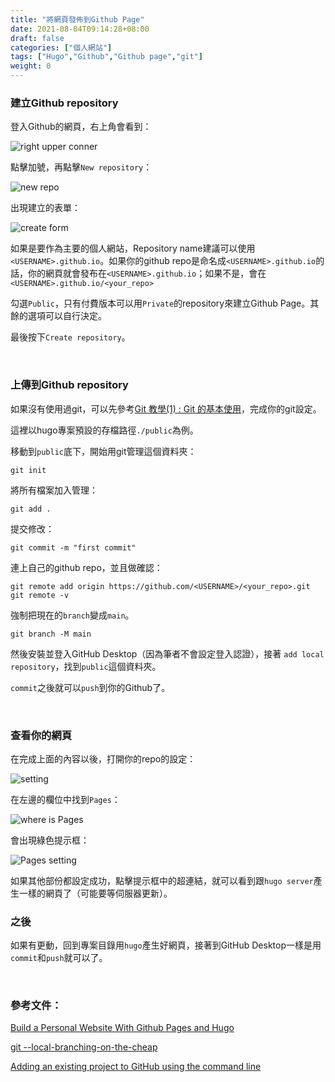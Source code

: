 ```yaml
---
title: "將網頁發佈到Github Page"
date: 2021-08-04T09:14:28+08:00
draft: false
categories: ["個人網站"]
tags: ["Hugo","Github","Github page","git"]
weight: 0
---
```


### 建立Github repository

登入Github的網頁，右上角會看到：

![right upper conner](/images/hugo_on_github_page/right_upper_conner.jpg)

點擊加號，再點擊`New repository`：

![new repo](/images/hugo_on_github_page/new_repo_button.jpg)

出現建立的表單：

![create form](/images/hugo_on_github_page/create_form.jpg)

如果是要作為主要的個人網站，Repository name建議可以使用`<USERNAME>.github.io`。如果你的github repo是命名成`<USERNAME>.github.io`的話，你的網頁就會發布在`<USERNAME>.github.io`；如果不是，會在`<USERNAME>.github.io/<your_repo>`

勾選`Public`，只有付費版本可以用`Private`的repository來建立Github Page。其餘的選項可以自行決定。

最後按下`Create repository`。

<br>

### 上傳到Github repository

如果沒有使用過git，可以先參考[Git 教學(1) : Git 的基本使用](http://gogojimmy.net/2012/01/17/how-to-use-git-1-git-basic/)，完成你的git設定。

這裡以hugo專案預設的存檔路徑`./public`為例。

移動到`public`底下，開始用git管理這個資料夾：

```
git init
```

將所有檔案加入管理：

```
git add .
```

提交修改：

```
git commit -m "first commit"
```

連上自己的github repo，並且做確認：

```
git remote add origin https://github.com/<USERNAME>/<your_repo>.git
git remote -v
```

強制把現在的`branch`變成`main`。
```
git branch -M main
```
然後安裝並登入GitHub Desktop（因為筆者不會設定登入認證），接著 `add local repository`，找到`public`這個資料夾。

`commit`之後就可以`push`到你的Github了。

<br>

### 查看你的網頁

在完成上面的內容以後，打開你的repo的設定：

![setting](/images/hugo_on_github_page/setting.jpg)

在左邊的欄位中找到`Pages`：

![where is Pages](/images/hugo_on_github_page/where_is_pages.jpg)

會出現綠色提示框：

![Pages setting](/images/hugo_on_github_page/pages_setting.jpg)

如果其他部份都設定成功，點擊提示框中的超連結，就可以看到跟`hugo server`產生一樣的網頁了（可能要等伺服器更新）。

### 之後

如果有更動，回到專案目錄用`hugo`產生好網頁，接著到GitHub Desktop一樣是用`commit`和`push`就可以了。

<br>

### 參考文件：

[Build a Personal Website With Github Pages and Hugo](https://levelup.gitconnected.com/build-a-personal-website-with-github-pages-and-hugo-6c68592204c7)

[git --local-branching-on-the-cheap](https://git-scm.com/docs/git-branch)

[Adding an existing project to GitHub using the command line](https://docs.github.com/en/github/importing-your-projects-to-github/importing-source-code-to-github/adding-an-existing-project-to-github-using-the-command-line)
